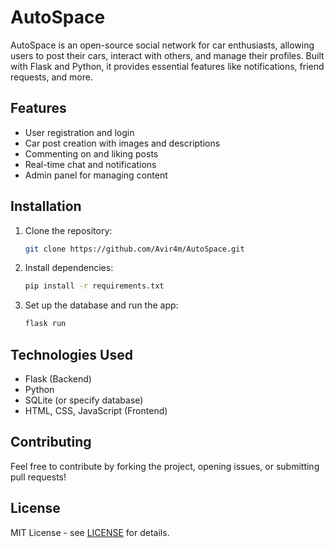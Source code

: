 # AutoSpace

AutoSpace is an open-source social network for car enthusiasts, allowing users to post their cars, interact with others, and manage their profiles. Built with Flask and Python, it provides essential features like notifications, friend requests, and more.

## Features

- User registration and login
- Car post creation with images and descriptions
- Commenting on and liking posts
- Real-time chat and notifications
- Admin panel for managing content

## Installation

1. Clone the repository:
   ```bash
   git clone https://github.com/Avir4m/AutoSpace.git
   ```
   
2. Install dependencies:
   ```bash
   pip install -r requirements.txt
   ```

3. Set up the database and run the app:
   ```bash
   flask run
   ```

## Technologies Used

- Flask (Backend)
- Python
- SQLite (or specify database)
- HTML, CSS, JavaScript (Frontend)

## Contributing

Feel free to contribute by forking the project, opening issues, or submitting pull requests!

## License

MIT License - see [LICENSE](LICENSE) for details.